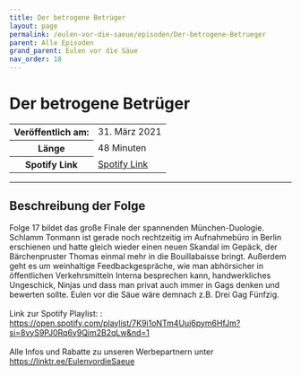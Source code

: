 ```yaml
---
title: Der betrogene Betrüger
layout: page
permalink: /eulen-vor-die-saeue/episoden/Der-betrogene-Betrueger
parent: Alle Episoden
grand_parent: Eulen vor die Säue
nav_order: 18
---
```


# Der betrogene Betrüger
<table class="resp-table dcf-table dcf-table-responsive dcf-table-bordered dcf-table-striped dcf-w-100%">
                    <tbody>
                        <tr>
                            <th scope="row">Veröffentlich am:</th>
                            <td data-label="Veröffentlich am:">31. März 2021</td>
                        </tr>
                        <tr>
                            <th scope="row">Länge </th>
                            <td data-label="Länge ">48 Minuten</td>
                        </tr><tr>
                                <th scope="row">Spotify Link</th>
                                <td data-label="Spotify Link"><a href="https://open.spotify.com/episode/4QemFlYKwSw2HDtsjQukKV">Spotify Link</a></td>
                            </tr></tbody>
                </table>

***

## Beschreibung der Folge

<div>
Folge 17 bildet das große Finale der spannenden München-Duologie. Schlamm Tonmann ist gerade noch rechtzeitig im Aufnahmebüro in Berlin erschienen und hatte gleich wieder einen neuen Skandal im Gepäck, der Bärchenpruster Thomas einmal mehr in die Bouillabaisse bringt. Außerdem geht es um weinhaltige Feedbackgespräche, wie man abhörsicher in öffentlichen Verkehrsmitteln Interna besprechen kann, handwerkliches Ungeschick, Ninjas und dass man privat auch immer in Gags denken und bewerten sollte. Eulen vor die Säue wäre demnach z.B. Drei Gag Fünfzig. <br>  <br> Link zur Spotify Playlist: : <a href="https://open.spotify.com/playlist/7K9i1oNTm4Uuj6pym6HfJm?si=8vyS9PJ0Rq6y9Qim2B2qLw&nd=1">https://open.spotify.com/playlist/7K9i1oNTm4Uuj6pym6HfJm?si=8vyS9PJ0Rq6y9Qim2B2qLw&nd=1</a> <br>  <br> Alle Infos und Rabatte zu unseren Werbepartnern unter <a href="https://linktr.ee/EulenvordieSaeue">https://linktr.ee/EulenvordieSaeue</a>  
</div>

